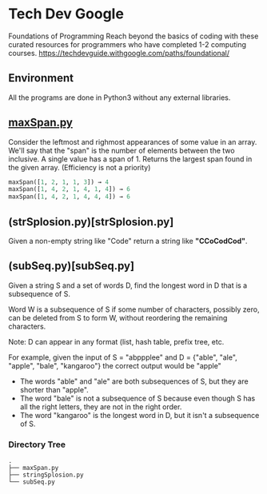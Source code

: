 # Tech Dev Google
Foundations of Programming Reach beyond the basics of coding with these curated resources for programmers who have completed 1-2 computing courses.
https://techdevguide.withgoogle.com/paths/foundational/

## Environment

All the programs are done in Python3 without any external libraries. 


## [maxSpan.py](maxSpan.py)
Consider the leftmost and righmost appearances of some value in an array. 
We'll say that the "span" is the number of elements between the two inclusive. 
A single value has a span of 1. Returns the largest span found in the given array. 
(Efficiency is not a priority) 

```python
maxSpan([1, 2, 1, 1, 3]) → 4
maxSpan([1, 4, 2, 1, 4, 1, 4]) → 6
maxSpan([1, 4, 2, 1, 4, 4, 4]) → 6
```

## (strSplosion.py)[strSplosion.py]
Given a non-empty string like "Code" return a string like **"CCoCodCod"**.

## (subSeq.py)[subSeq.py]
Given a string S and a set of words D, find the longest word in D that is a subsequence of S.

Word W is a subsequence of S if some number of characters, possibly zero, can be deleted from S to form W, without reordering the remaining characters.

Note: D can appear in any format (list, hash table, prefix tree, etc.

For example, given the input of S = "abppplee" and D = {"able", "ale", "apple", "bale", "kangaroo"} the correct output would be "apple"

- The words "able" and "ale" are both subsequences of S, but they are shorter than "apple".
- The word "bale" is not a subsequence of S because even though S has all the right letters, they are not in the right order.
- The word "kangaroo" is the longest word in D, but it isn't a subsequence of S.

### Directory Tree
```
.
├── maxSpan.py
├── stringSplosion.py
└── subSeq.py
```
